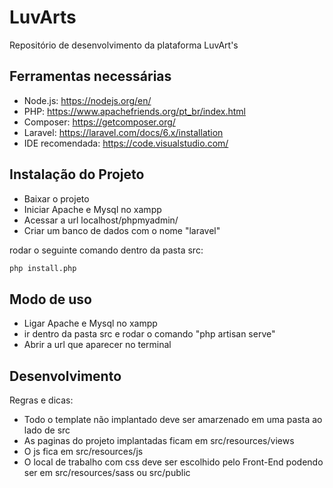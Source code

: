 # LuvArts
Repositório de desenvolvimento da plataforma LuvArt's

## Ferramentas necessárias

* Node.js: https://nodejs.org/en/
* PHP: https://www.apachefriends.org/pt_br/index.html
* Composer: https://getcomposer.org/
* Laravel: https://laravel.com/docs/6.x/installation
* IDE recomendada: https://code.visualstudio.com/

## Instalação do Projeto

* Baixar o projeto
* Iniciar Apache e Mysql no xampp
* Acessar a url localhost/phpmyadmin/
* Criar um banco de dados com o nome "laravel"

rodar o seguinte comando dentro da pasta src:

```sh
php install.php
```

## Modo de uso

* Ligar Apache e Mysql no xampp
* ir dentro da pasta src e rodar o comando "php artisan serve"
* Abrir a url que aparecer no terminal

## Desenvolvimento

Regras e dicas:
* Todo o template não implantado deve ser amarzenado em uma pasta ao lado de src
* As paginas do projeto implantadas ficam em src/resources/views
* O js fica em src/resources/js
* O local de trabalho com css deve ser escolhido pelo Front-End podendo ser em src/resources/sass ou src/public
